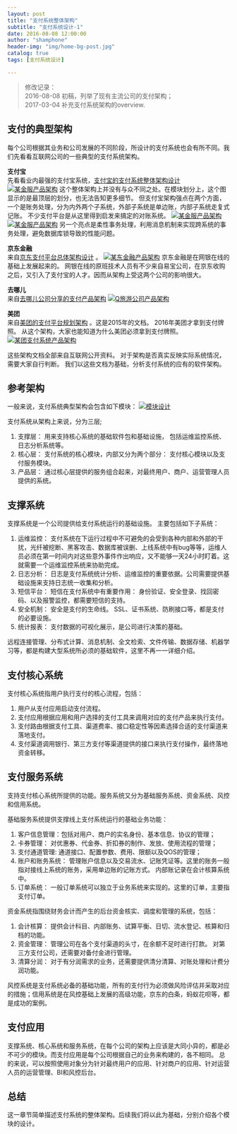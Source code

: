 ```yaml
---
layout: post
title: "支付系统整体架构"
subtitle: "支付系统设计-1"
date: 2016-08-08 12:00:00
author: "shamphone"
header-img: "img/home-bg-post.jpg"
catalog: true
tags: [支付系统设计]

---
```


> 修改记录：  
> 2016-08-08 初稿，列举了现有主流公司的支付架构；  
> 2017-03-04 补充支付系统架构的overview.


## 支付的典型架构

每个公司根据其业务和公司发展的不同阶段，所设计的支付系统也会有所不同。我们先看看互联网公司的一些典型的支付系统架构。 

**支付宝**  
先看看业内最强的支付宝系统，[支付宝的支付系统整体架构设计](http://www.woshipm.com/pmd/160822.html)
[![某金服产品架构](http://blog.lixf.cn/img/in-post/arch_alipay.png)](http://blog.lixf.cn/img/in-post/arch_alipay.png)
这个整体架构上并没有与众不同之处。在模块划分上，这个图显示的是最顶层的划分，也无法告知更多细节。 但支付宝架构强点在两个方面，一个是账务处理，分为内外两个子系统，外部子系统是单边账，内部子系统走复式记账。 不少支付平台是从这里得到启发来搞定的对账系统。 
[![某金服产品架构](http://blog.lixf.cn/img/in-post/arch_alipay_accounting.png)](http://blog.lixf.cn/img/in-post/arch_alipay_accounting.png)
[![某金服产品架构](http://blog.lixf.cn/img/in-post/arch-alipay-checking.png)](http://blog.lixf.cn/img/in-post/arch-alipay-checking.png)
另一个亮点是柔性事务处理，利用消息机制来实现跨系统的事务处理，避免数据库锁导致的性能问题。

**京东金融**  
来自[京东支付平台总体架构设计](http://www.360doc.com/content/16/0724/20/19476362_578094252.shtml) 。
[![某东金融产品架构](http://blog.lixf.cn/img/in-post/arch_jd.png)](http://blog.lixf.cn/img/in-post/arch_jd.png)
京东金融是在网银在线的基础上发展起来的。 网银在线的原班技术人员有不少来自易宝公司，在京东收购之后，又引入了支付宝的人才。因而从架构上受这两个公司的影响很大。 

**去哪儿**  
来自[去哪儿公司分享的支付产品架构](https://sanwen8.cn/p/540ht7K.html)
[![Q旅游公司产品架构](http://blog.lixf.cn/img/in-post/arch_qunar.png)](http://blog.lixf.cn/img/in-post/arch_qunar.png)

**美团**  
来自[美团的支付平台规划架构](https://wenku.baidu.com/view/7daa609d376baf1ffd4fad09.html) 。这是2015年的文档。 2016年美团才拿到支付牌照。 从这个架构，大家也能知道为什么美团必须拿到支付牌照。 
[![某团支付系统产品架构](http://blog.lixf.cn/img/in-post/arch_meituan.png)](http://blog.lixf.cn/img/in-post/arch_meituan.png)


这些架构文档全部来自互联网公开资料。 对于架构是否真实反映实际系统情况，需要大家自行判断。 我们以这些文档为基础，分析支付系统的应有的软件架构。 

## 参考架构

一般来说，支付系统典型架构会包含如下模块：
[![模块设计](http://blog.lixf.cn/img/in-post/arch-modules.jpg)](http://blog.lixf.cn/img/in-post/arch-modules.jpg)

支付系统从架构上来说，分为三层;

1. 支撑层： 用来支持核心系统的基础软件包和基础设施， 包括运维监控系统、日志分析系统等。   
2. 核心层： 支付系统的核心模块，内部又分为两个部分： 支付核心模块以及支付服务模块。  
3. 产品层： 通过核心层提供的服务组合起来，对最终用户、商户、运营管理人员提供的系统。   

## 支撑系统

支撑系统是一个公司提供给支付系统运行的基础设施。 主要包括如下子系统：

1. 运维监控： 支付系统在下运行过程中不可避免的会受到各种内部和外部的干扰，光纤被挖断、黑客攻击、数据库被误删、上线系统中有bug等等，运维人员必须在第一时间内对这些意外事件作出响应，又不能够一天24小时盯着。这就需要一个运维监控系统来协助完成。 
2. 日志分析： 日志是支付系统统计分析、运维监控的重要依据。公司需要提供基础设施来支持日志统一收集和分析。 
3. 短信平台： 短信在支付系统中有重要作用： 身份验证、安全登录、找回密码、以及报警监控，都需要短信的支持。 
4. 安全机制： 安全是支付的生命线。 SSL、证书系统、防刷接口等，都是支付的必要设施。 
5. 统计报表： 支付数据的可视化展示，是公司进行决策的基础。 

远程连接管理、分布式计算、消息机制、全文检索、文件传输、数据存储、机器学习等，都是构建大型系统所必须的基础软件，这里不再一一详细介绍。 

## 支付核心系统  

支付核心系统指用户执行支付的核心流程，包括：
1. 用户从支付应用启动支付流程。 
2. 支付应用根据应用和用户选择的支付工具来调用对应的支付产品来执行支付。 
3. 支付路由根据支付工具、渠道费率、接口稳定性等因素选择合适的支付渠道来落地支付。 
4. 支付渠道调用银行、第三方支付等渠道提供的接口来执行支付操作，最终落地资金转移。 

## 支付服务系统

支持支付核心系统所提供的功能。服务系统又分为基础服务系统、资金系统、风控和信用系统。

基础服务系统提供支撑线上支付系统运行的基础业务功能： 
1. 客户信息管理：包括对用户、商户的实名身份、基本信息、协议的管理； 
2. 卡券管理： 对优惠券、代金券、折扣券的制作、发放、使用流程的管理；  
3. 支付通道管理: 通道接口、配置参数、费用、限额以及QOS的管理；
4. 账户和账务系统： 管理账户信息以及交易流水、记账凭证等。这里的账务一般指对接线上系统的账务，采用单边账的记账方式。 内部账记录在会计核算系统中。 
5. 订单系统： 一般订单系统可以独立于业务系统来实现的。这里的订单，主要指支付订单。 

资金系统指围绕财务会计而产生的后台资金核实、调度和管理的系统，包括：
1. 会计核算： 提供会计科目、内部账务、试算平衡、日切、流水登记、核算和归档的功能。   
2. 资金管理： 管理公司在各个支付渠道的头寸，在余额不足时进行打款。 对第三方支付公司，还需要对备付金进行管理。 
3. 清算分润： 对于有分润需求的业务，还需要提供清分清算、对账处理和计费分润功能。 

风控系统是支付系统必备的基础功能，所有的支付行为必须做风险评估并采取对应的措施；信用系统是在风控基础上发展的高级功能，京东的白条，蚂蚁花呗等，都是成功的案例。 

## 支付应用

支撑系统、核心系统和服务系统，在每个公司的架构上应该是大同小异的，都是必不可少的模块。而支付应用是每个公司根据自己的业务来构建的，各不相同。 总的来说，可以按照使用对象分为针对最终用户的应用、针对商户的应用、针对运营人员的运营管理、BI和风控后台。 

## 总结
这一章节简单描述支付系统的整体架构。后续我们将以此为基础，分别介绍各个模块的设计。 




